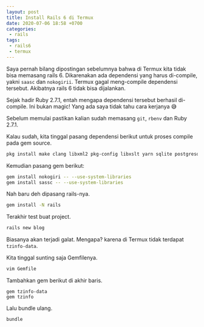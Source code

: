 ```yaml
---
layout: post
title: Install Rails 6 di Termux
date: 2020-07-06 18:58 +0700
categories:
 - rails
tags:
 - rails6
 - termux
---
```


Saya pernah bilang dipostingan sebelumnya bahwa di Termux kita tidak bisa memasang rails 6. Dikarenakan ada dependensi yang harus di-compile, yakni `saasc` dan `nokogirii`. Termux gagal meng-compile dependensi tersebut. Akibatnya rails 6 tidak bisa dijalankan.

Sejak hadir Ruby 2.7.1, entah mengapa dependensi tersebut berhasil di-compile. Ini bukan magic! Yang ada saya tidak tahu cara kerjanya 😅

Sebelum memulai pastikan kalian sudah memasang `git`, `rbenv` dan Ruby 2.7.1.

Kalau sudah, kita tinggal pasang dependensi berikut untuk proses compile pada gem source.

```bash
pkg install make clang libxml2 pkg-config libxslt yarn sqlite postgresql
```

Kemudian pasang gem berikut:

```bash
gem install nokogiri -- --use-system-libraries
gem install sassc -- --use-system-libraries
```

Nah baru deh dipasang rails-nya.

```bash
gem install -N rails
```

Terakhir test buat project.

```bash
rails new blog
```

Biasanya akan terjadi galat. Mengapa? karena di Termux tidak terdapat `tzinfo-data`.

Kita tinggal sunting saja Gemfilenya.

```bash
vim Gemfile
```

Tambahkan gem berikut di akhir baris.

```
gem tzinfo-data
gem tzinfo
```

Lalu bundle ulang.

```bash
bundle
```
